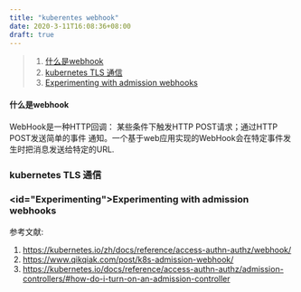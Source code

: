 ```yaml
---
title: "kuberentes webhook"
date: 2020-3-11T16:08:36+08:00
draft: true
---
```

> 1. [什么是webhook](#什么是webhook)
> 2. [kubernetes TLS 通信](#TLS)
> 3. [Experimenting with admission webhooks](#experimenting)
#### <span id="什么是webhook">什么是webhook</span>
WebHook是一种HTTP回调： 某些条件下触发HTTP POST请求；通过HTTP POST发送简单的事件
通知。一个基于web应用实现的WebHook会在特定事件发生时把消息发送给特定的URL.




### <span id="TLS">kubernetes TLS 通信</span>







### <id="Experimenting">Experimenting with admission webhooks</span>



参考文献:
1. https://kubernetes.io/zh/docs/reference/access-authn-authz/webhook/
2. https://www.qikqiak.com/post/k8s-admission-webhook/
3. https://kubernetes.io/docs/reference/access-authn-authz/admission-controllers/#how-do-i-turn-on-an-admission-controller
